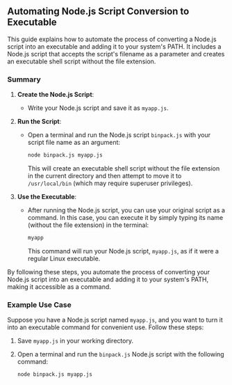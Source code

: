 ## Automating Node.js Script Conversion to Executable

This guide explains how to automate the process of converting a Node.js script into an executable and adding it to your system's PATH. It includes a Node.js script that accepts the script's filename as a parameter and creates an executable shell script without the file extension.

### Summary

1. **Create the Node.js Script**:
   - Write your Node.js script and save it as `myapp.js`.

2. **Run the Script**:
   - Open a terminal and run the Node.js script `binpack.js` with your script file name as an argument:

     ```bash
     node binpack.js myapp.js
     ```

     This will create an executable shell script without the file extension in the current directory and then attempt to move it to `/usr/local/bin` (which may require superuser privileges).

3. **Use the Executable**:
   - After running the Node.js script, you can use your original script as a command. In this case, you can execute it by simply typing its name (without the file extension) in the terminal:

     ```bash
     myapp
     ```

     This command will run your Node.js script, `myapp.js`, as if it were a regular Linux executable.

By following these steps, you automate the process of converting your Node.js script into an executable and adding it to your system's PATH, making it accessible as a command.

### Example Use Case

Suppose you have a Node.js script named `myapp.js`, and you want to turn it into an executable command for convenient use. Follow these steps:

1. Save `myapp.js` in your working directory.

2. Open a terminal and run the `binpack.js` Node.js script with the following command:

   ```bash
   node binpack.js myapp.js
